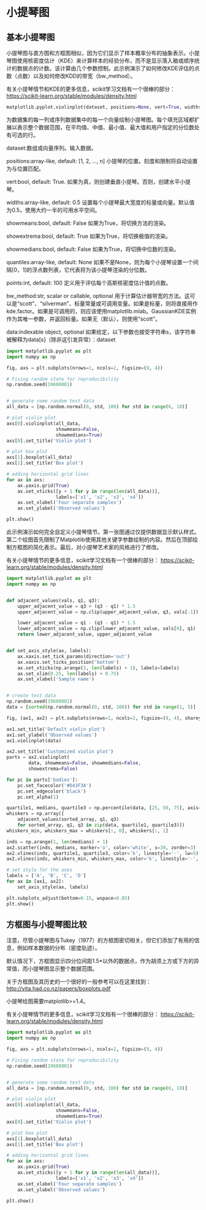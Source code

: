 # 小提琴图

## 基本小提琴图

小提琴图与直方图和方框图相似，因为它们显示了样本概率分布的抽象表示。小提琴图使用核密度估计（KDE）来计算样本的经验分布，而不是显示落入箱或顺序统计的数据点的计数。该计算由几个参数控制。此示例演示了如何修改KDE评估的点数（点数）以及如何修改KDD的带宽（bw_method）。

有关小提琴情节和KDE的更多信息，scikit学习文档有一个很棒的部分：
https://scikit-learn.org/stable/modules/density.html

```python
matplotlib.pyplot.violinplot(dataset, positions=None, vert=True, widths=0.5, showmeans=False, showextrema=True, showmedians=False, quantiles=None, points=100, bw_method=None, *, data=None)
```

为数据集的每一列或序列数据集中的每一个向量绘制小提琴图。每个填充区域都扩展以表示整个数据范围，在平均值、中值、最小值、最大值和用户指定的分位数处有可选的行。

dataset:数组或向量序列。输入数据。

positions:array-like, default: [1, 2, ..., n]
小提琴的位置。刻度和限制将自动设置为与位置匹配。

vert:bool, default: True.
如果为真，则创建垂直小提琴。否则，创建水平小提琴。

widths:array-like, default: 0.5
设置每个小提琴最大宽度的标量或向量。默认值为0.5，使用大约一半的可用水平空间。

showmeans:bool, default: False
如果为True，将切换方法的渲染。

showextrema:bool, default: True
如果为True，将切换极值的渲染。

showmedians:bool, default: False
如果为True，将切换中位数的渲染。

quantiles:array-like, default: None
如果不是None，则为每个小提琴设置一个间隔[0，1]的浮点数列表，它代表将为该小提琴渲染的分位数。

points:int, default: 100
定义用于评估每个高斯核密度估计值的点数。

bw_method:str, scalar or callable, optional
用于计算估计器带宽的方法。这可以是“scott”、“silverman”、标量常量或可调用变量。如果是标量，则将直接用作kde.factor。如果是可调用的，则应该使用matplotlib.mlab。GaussianKDE实例作为其唯一参数，并返回标量。如果无（默认），则使用“scott”。

data:indexable object, optional
如果给定，以下参数也接受字符串s，该字符串被解释为data[s]（除非这引发异常）：dataset


```python
import matplotlib.pyplot as plt
import numpy as np

fig, axs = plt.subplots(nrows=1, ncols=2, figsize=(9, 4))

# Fixing random state for reproducibility
np.random.seed(19680801)


# generate some random test data
all_data = [np.random.normal(0, std, 100) for std in range(6, 10)]

# plot violin plot
axs[0].violinplot(all_data,
                  showmeans=False,
                  showmedians=True)
axs[0].set_title('Violin plot')

# plot box plot
axs[1].boxplot(all_data)
axs[1].set_title('Box plot')

# adding horizontal grid lines
for ax in axs:
    ax.yaxis.grid(True)
    ax.set_xticks([y + 1 for y in range(len(all_data))],
                  labels=['x1', 'x2', 'x3', 'x4'])
    ax.set_xlabel('Four separate samples')
    ax.set_ylabel('Observed values')

plt.show()
```

此示例演示如何完全自定义小提琴情节。第一张图通过仅提供数据显示默认样式。第二个绘图首先限制了Matplotlib使用其他关键字参数绘制的内容。然后在顶部绘制方框图的简化表示。最后，对小提琴艺术家的风格进行了修改。

有关小提琴情节的更多信息，scikit学习文档有一个很棒的部分：
https://scikit-learn.org/stable/modules/density.html


```python
import matplotlib.pyplot as plt
import numpy as np


def adjacent_values(vals, q1, q3):
    upper_adjacent_value = q3 + (q3 - q1) * 1.5
    upper_adjacent_value = np.clip(upper_adjacent_value, q3, vals[-1])

    lower_adjacent_value = q1 - (q3 - q1) * 1.5
    lower_adjacent_value = np.clip(lower_adjacent_value, vals[0], q1)
    return lower_adjacent_value, upper_adjacent_value


def set_axis_style(ax, labels):
    ax.xaxis.set_tick_params(direction='out')
    ax.xaxis.set_ticks_position('bottom')
    ax.set_xticks(np.arange(1, len(labels) + 1), labels=labels)
    ax.set_xlim(0.25, len(labels) + 0.75)
    ax.set_xlabel('Sample name')


# create test data
np.random.seed(19680801)
data = [sorted(np.random.normal(0, std, 100)) for std in range(1, 5)]

fig, (ax1, ax2) = plt.subplots(nrows=1, ncols=2, figsize=(9, 4), sharey=True)

ax1.set_title('Default violin plot')
ax1.set_ylabel('Observed values')
ax1.violinplot(data)

ax2.set_title('Customized violin plot')
parts = ax2.violinplot(
        data, showmeans=False, showmedians=False,
        showextrema=False)

for pc in parts['bodies']:
    pc.set_facecolor('#D43F3A')
    pc.set_edgecolor('black')
    pc.set_alpha(1)

quartile1, medians, quartile3 = np.percentile(data, [25, 50, 75], axis=1)
whiskers = np.array([
    adjacent_values(sorted_array, q1, q3)
    for sorted_array, q1, q3 in zip(data, quartile1, quartile3)])
whiskers_min, whiskers_max = whiskers[:, 0], whiskers[:, 1]

inds = np.arange(1, len(medians) + 1)
ax2.scatter(inds, medians, marker='o', color='white', s=30, zorder=3)
ax2.vlines(inds, quartile1, quartile3, color='k', linestyle='-', lw=5)
ax2.vlines(inds, whiskers_min, whiskers_max, color='k', linestyle='-', lw=1)

# set style for the axes
labels = ['A', 'B', 'C', 'D']
for ax in [ax1, ax2]:
    set_axis_style(ax, labels)

plt.subplots_adjust(bottom=0.15, wspace=0.05)
plt.show()
```

## 方框图与小提琴图比较

注意，尽管小提琴图与Tukey（1977）的方框图密切相关，但它们添加了有用的信息，例如样本数据的分布（密度轨迹）。

默认情况下，方框图显示四分位间距1.5*以外的数据点，作为胡须上方或下方的异常值，而小提琴图显示整个数据范围。

关于方框图及其历史的一个很好的一般参考可以在这里找到：http://vita.had.co.nz/papers/boxplots.pdf

小提琴绘图需要matplotlib>=1.4。

有关小提琴情节的更多信息，scikit学习文档有一个很棒的部分：
https://scikit-learn.org/stable/modules/density.html


```python
import matplotlib.pyplot as plt
import numpy as np

fig, axs = plt.subplots(nrows=1, ncols=2, figsize=(9, 4))

# Fixing random state for reproducibility
np.random.seed(19680801)


# generate some random test data
all_data = [np.random.normal(0, std, 100) for std in range(6, 10)]

# plot violin plot
axs[0].violinplot(all_data,
                  showmeans=False,
                  showmedians=True)
axs[0].set_title('Violin plot')

# plot box plot
axs[1].boxplot(all_data)
axs[1].set_title('Box plot')

# adding horizontal grid lines
for ax in axs:
    ax.yaxis.grid(True)
    ax.set_xticks([y + 1 for y in range(len(all_data))],
                  labels=['x1', 'x2', 'x3', 'x4'])
    ax.set_xlabel('Four separate samples')
    ax.set_ylabel('Observed values')

plt.show()
```


```python

```
